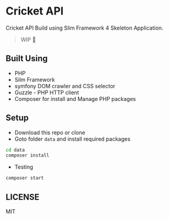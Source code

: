 # Cricket API

Cricket API Build using Slim Framework 4 Skeleton Application.  

> WIP 🚧  

## Built Using

- PHP
- Silm Framework
- symfony DOM crawler and CSS selector
- Guzzle - PHP HTTP client
- Composer for install and Manage PHP packages  

## Setup

- Download this repo or clone
- Goto folder `data` and install required packages

```sh
cd data
composer install
```

- Testing

```sh
composer start
```

## LICENSE

MIT
